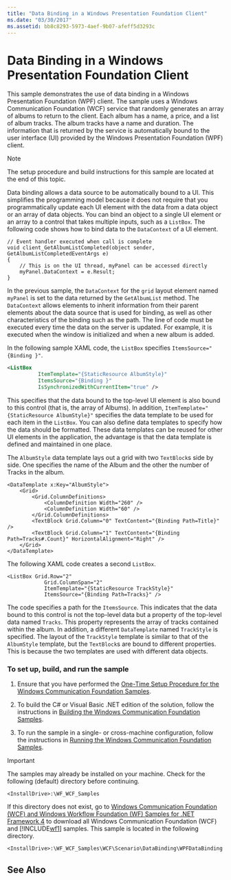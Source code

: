```yaml
---
title: "Data Binding in a Windows Presentation Foundation Client"
ms.date: "03/30/2017"
ms.assetid: bb8c8293-5973-4aef-9b07-afeff5d3293c
---
```

# Data Binding in a Windows Presentation Foundation Client
This sample demonstrates the use of data binding in a Windows Presentation Foundation (WPF) client. The sample uses a Windows Communication Foundation (WCF) service that randomly generates an array of albums to return to the client. Each album has a name, a price, and a list of album tracks. The album tracks have a name and duration. The information that is returned by the service is automatically bound to the user interface (UI) provided by the Windows Presentation Foundation (WPF) client.  
  
> [!NOTE]
>  The setup procedure and build instructions for this sample are located at the end of this topic.  
  
 Data binding allows a data source to be automatically bound to a UI. This simplifies the programming model because it does not require that you programmatically update each UI element with the data from a data object or an array of data objects. You can bind an object to a single UI element or an array to a control that takes multiple inputs, such as a `ListBox`. The following code shows how to bind data to the `DataContext` of a UI element.  
  
```  
// Event handler executed when call is complete  
void client_GetAlbumListCompleted(object sender, GetAlbumListCompletedEventArgs e)  
{  
    // This is on the UI thread, myPanel can be accessed directly  
    myPanel.DataContext = e.Result;   
}  
```  
  
 In the previous sample, the `DataContext` for the `grid` layout element named `myPanel` is set to the data returned by the `GetAlbumList` method. The `DataContext` allows elements to inherit information from their parent elements about the data source that is used for binding, as well as other characteristics of the binding such as the path. The line of code must be executed every time the data on the server is updated. For example, it is executed when the window is initialized and when a new album is added.  
  
 In the following sample XAML code, the `ListBox` specifies `ItemsSource="{Binding }"`.  
  
```xml  
<ListBox   
          ItemTemplate="{StaticResource AlbumStyle}"  
          ItemsSource="{Binding }"   
          IsSynchronizedWithCurrentItem="true" />  
```  
  
 This specifies that the data bound to the top-level UI element is also bound to this control (that is, the array of Albums). In addition, `ItemTemplate="{StaticResource AlbumStyle}"` specifies the data template to be used for each item in the `ListBox`. You can also define data templates to specify how the data should be formatted. These data templates can be reused for other UI elements in the application, the advantage is that the data template is defined and maintained in one place.  
  
 The `AlbumStyle` data template lays out a grid with two `TextBlock`s side by side. One specifies the name of the Album and the other the number of Tracks in the album.  
  
```xaml  
<DataTemplate x:Key="AlbumStyle">  
    <Grid>  
        <Grid.ColumnDefinitions>  
            <ColumnDefinition Width="260" />  
            <ColumnDefinition Width="60" />  
        </Grid.ColumnDefinitions>  
        <TextBlock Grid.Column="0" TextContent="{Binding Path=Title}" />  
        <TextBlock Grid.Column="1" TextContent="{Binding Path=Tracks#.Count}" HorizontalAlignment="Right" />  
    </Grid>  
</DataTemplate>  
```  
  
 The following XAML code creates a second `ListBox`.  
  
```xaml  
<ListBox Grid.Row="2"   
            Grid.ColumnSpan="2"   
            ItemTemplate="{StaticResource TrackStyle}"  
            ItemsSource="{Binding Path=Tracks}" />  
```  
  
 The code specifies a path for the `ItemsSource`. This indicates that the data bound to this control is not the top-level data but a property of the top-level data named `Tracks`. This property represents the array of tracks contained within the album. In addition, a different `DataTemplate` named `TrackStyle` is specified. The layout of the `TrackStyle` template is similar to that of the `AlbumStyle` template, but the `TextBlock`s are bound to different properties. This is because the two templates are used with different data objects.  
  
### To set up, build, and run the sample  
  
1.  Ensure that you have performed the [One-Time Setup Procedure for the Windows Communication Foundation Samples](../../../../docs/framework/wcf/samples/one-time-setup-procedure-for-the-wcf-samples.md).  
  
2.  To build the C# or Visual Basic .NET edition of the solution, follow the instructions in [Building the Windows Communication Foundation Samples](../../../../docs/framework/wcf/samples/building-the-samples.md).  
  
3.  To run the sample in a single- or cross-machine configuration, follow the instructions in [Running the Windows Communication Foundation Samples](../../../../docs/framework/wcf/samples/running-the-samples.md).  
  
> [!IMPORTANT]
>  The samples may already be installed on your machine. Check for the following (default) directory before continuing.  
>   
>  `<InstallDrive>:\WF_WCF_Samples`  
>   
>  If this directory does not exist, go to [Windows Communication Foundation (WCF) and Windows Workflow Foundation (WF) Samples for .NET Framework 4](https://go.microsoft.com/fwlink/?LinkId=150780) to download all Windows Communication Foundation (WCF) and [!INCLUDE[wf1](../../../../includes/wf1-md.md)] samples. This sample is located in the following directory.  
>   
>  `<InstallDrive>:\WF_WCF_Samples\WCF\Scenario\DataBinding\WPFDataBinding`  
  
## See Also

